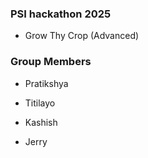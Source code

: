 ### PSI hackathon 2025
- Grow Thy Crop (Advanced)

### Group Members

- Pratikshya

- Titilayo

- Kashish

- Jerry
